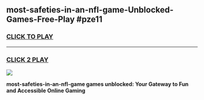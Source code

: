 
## most-safeties-in-an-nfl-game-Unblocked-Games-Free-Play #pze11
<h3>
<a href="https://us.freeplayer.one?title=most-safeties-in-an-nfl-game&ref=9M">CLICK TO PLAY</a></h3>
<hr>

<h3>
<a href="https://us.freeplayer.one?title=most-safeties-in-an-nfl-game&ref=9M">CLICK 2 PLAY</a>
  
</h3>

<a href="https://us.freeplayer.one?title=most-safeties-in-an-nfl-game&ref=9M"><img src="https://clearcache.store/games.png"></a>


**most-safeties-in-an-nfl-game games unblocked: Your Gateway to Fun and Accessible Online Gaming**
